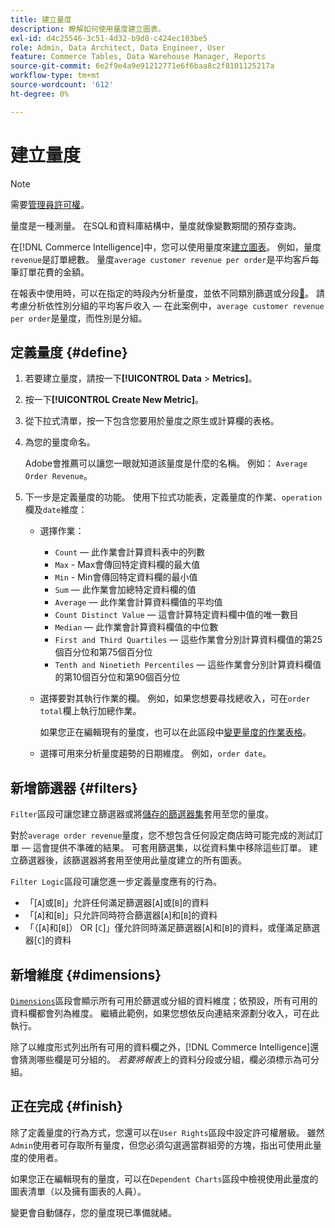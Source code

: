```yaml
---
title: 建立量度
description: 瞭解如何使用量度建立圖表。
exl-id: d4c25546-3c51-4d32-b9d8-c424ec103be5
role: Admin, Data Architect, Data Engineer, User
feature: Commerce Tables, Data Warehouse Manager, Reports
source-git-commit: 6e2f9e4a9e91212771e6f6baa8c2f8101125217a
workflow-type: tm+mt
source-wordcount: '612'
ht-degree: 0%

---
```


# 建立量度

>[!NOTE]
>
>需要[管理員許可權](../../administrator/user-management/user-management.md)。

量度是一種測量。 在SQL和資料庫結構中，量度就像變數期間的預存查詢。

在[!DNL Commerce Intelligence]中，您可以使用量度來[建立圖表](../../data-user/reports/ess-rpt-build-visual.md)。 例如，量度`revenue`是訂單總數。 量度`average customer revenue per order`是平均客戶每筆訂單花費的金額。

在報表中使用時，可以在指定的時段內分析量度，並依不同類別篩選或分段[&#128279;](../../best-practices/segment-filter.md)。 請考慮分析依性別分組的平均客戶收入 — 在此案例中，`average customer revenue per order`是量度，而性別是分組。

## 定義量度 {#define}

1. 若要建立量度，請按一下&#x200B;**[!UICONTROL Data** > **Metrics]**。

1. 按一下&#x200B;**[!UICONTROL Create New Metric]**。

1. 從下拉式清單，按一下包含您要用於量度之原生或計算欄的表格。

1. 為您的量度命名。

   Adobe會推薦可以讓您一眼就知道該量度是什麼的名稱。 例如： `Average Order Revenue`。

1. 下一步是定義量度的功能。 使用下拉式功能表，定義量度的作業、`operation`欄及`date`維度：

   * 選擇作業：
      * `Count` — 此作業會計算資料表中的列數
      * `Max` - Max會傳回特定資料欄的最大值
      * `Min` - Min會傳回特定資料欄的最小值
      * `Sum` — 此作業會加總特定資料欄的值
      * `Average` — 此作業會計算資料欄值的平均值
      * `Count Distinct Value` — 這會計算特定資料欄中值的唯一數目
      * `Median` — 此作業會計算資料欄值的中位數
      * `First and Third Quartiles` — 這些作業會分別計算資料欄值的第25個百分位和第75個百分位
      * `Tenth and Ninetieth Percentiles` — 這些作業會分別計算資料欄值的第10個百分位和第90個百分位

   * 選擇要對其執行作業的欄。 例如，如果您想要尋找總收入，可在`order total`欄上執行加總作業。

     如果您正在編輯現有的量度，也可以在此區段中[變更量度的作業表格](../../data-analyst/data-warehouse-mgr/change-metric-op-table.md)。

   * 選擇可用來分析量度趨勢的日期維度。 例如，`order date`。

## 新增篩選器 {#filters}

`Filter`區段可讓您建立篩選器或將[儲存的篩選器集](../../data-user/reports/ess-manage-data-filters.md)套用至您的量度。

對於`average order revenue`量度，您不想包含任何設定商店時可能完成的測試訂單 — 這會提供不準確的結果。 可套用篩選集，以從資料集中移除這些訂單。 建立篩選器後，該篩選器將套用至使用此量度建立的所有圖表。

`Filter Logic`區段可讓您進一步定義量度應有的行為。

* 「\[`A`\]或\[`B`\]」允許任何滿足篩選器\[`A`\]或\[`B`\]的資料
* 「\[`A`\]和\[`B`\]」只允許同時符合篩選器\[`A`\]和\[`B`\]的資料
* 「（\[`A`\]和\[`B`\]） OR \[`C`\]」僅允許同時滿足篩選器\[`A`\]和\[`B`\]的資料，或僅滿足篩選器\[`C`\]的資料

## 新增維度 {#dimensions}

[`Dimensions`](../../data-analyst/data-warehouse-mgr/manage-data-dimensions-metrics.md)區段會顯示所有可用於篩選或分組的資料維度；依預設，所有可用的資料欄都會列為維度。 繼續此範例，如果您想依反向連結來源劃分收入，可在此執行。

除了以維度形式列出所有可用的資料欄之外，[!DNL Commerce Intelligence]還會猜測哪些欄是可分組的。 *若要將報表*&#x200B;上的資料分段或分組，欄必須標示為可分組。

## 正在完成 {#finish}

除了定義量度的行為方式，您還可以在`User Rights`區段中設定許可權層級。 雖然`Admin`使用者可存取所有量度，但您必須勾選適當群組旁的方塊，指出可使用此量度的使用者。

如果您正在編輯現有的量度，可以在`Dependent Charts`區段中檢視使用此量度的圖表清單（以及擁有圖表的人員）。

變更會自動儲存，您的量度現已準備就緒。

